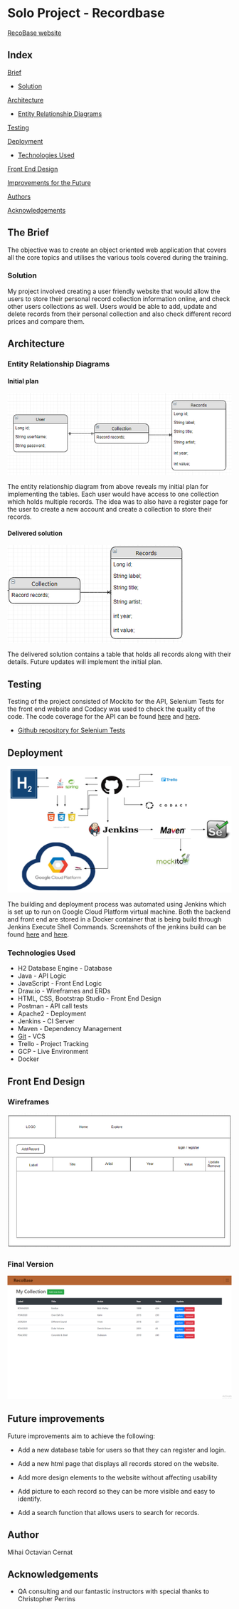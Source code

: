 # Solo Project - Recordbase

[RecoBase website](http://34.89.0.182)

## Index
[Brief](#brief)
* [Solution](#solution)
   
[Architecture](#architecture)
* [Entity Relationship Diagrams](#erd)
	
[Testing](#testing)

[Deployment](#depl)
* [Technologies Used](#tech)
     
[Front End Design](#FE)

[Improvements for the Future](#improve)

[Authors](#auth)

[Acknowledgements](#ack)

<a name="brief"></a>
## The Brief

The objective was to create an object oriented web application that covers all the core topics and utilises the various tools covered during the training.

<a name="solution"></a>
### Solution
My project involved creating a user friendly website that would allow the users to store their personal record collection information online, and check other users collections as well. Users would be able to add, update and delete records from their personal collection and also check different record prices and compare them.

<a name="architecture"></a>
## Architecture
<a name="erd"></a>
### Entity Relationship Diagrams
#### Initial plan
![Initial ERD](/Captures/ER.PNG)

The entity relationship diagram from above reveals my initial plan for implementing the tables. Each user would have access to one collection which holds multiple records. The idea was to also have a register page for the user to create a new account and create a collection to store their records.

#### Delivered solution
![Final ERD](/Captures/ERD.PNG)

The delivered solution contains a table that holds all records along with their details. Future updates will implement the initial plan.


<a name="testing"></a>
## Testing

Testing of the project consisted of Mockito for the API, Selenium Tests for the front end website and Codacy was used to check
the quality of the code. The code coverage for the API can be found [here](Captures/testCoverage.png) and [here](Documentation/tests.png).

*   [Github repository for Selenium Tests](https://github.com/tavi1994/seleniumtestingWorking)
<a name="depl"></a>
## Deployment
![CI](/Captures/CIP.png)

The building and deployment process was automated using Jenkins which is set up to run on Google Cloud Platform virtual machine. Both the backend and front end are stored in a Docker container that is being build through Jenkins Execute Shell Commands. Screenshots of the jenkins build can be found [here](/Captures/jenkinsBuildsPNG.PNG) and [here](/Captures/jenkinsSSH.PNG). 
<a name="tech"></a>
### Technologies Used

*   H2 Database Engine - Database
*   Java - API Logic
*   JavaScript - Front End Logic
*   Draw.io - Wireframes and ERDs
*   HTML, CSS, Bootstrap Studio - Front End Design
*   Postman - API call tests
*   Apache2 - Deployment
*   Jenkins - CI Server
*   Maven - Dependency Management
*   [Git](https://github.com/tavi1994/RecoBase-SoloProj) - VCS
*   Trello - Project Tracking
*   GCP - Live Environment
*   Docker

<a name="FE"></a>
## Front End Design
### Wireframes

![Roster Wireframe](/Captures/wireframe.PNG)

### Final Version 

![Final Front End Design](/Captures/webpage.PNG)



<a name="improve"></a>
## Future improvements

Future improvements aim to achieve the following:

* Add a new database table for users so that they can register and login.

* Add a new html page that displays all records stored on the website.

* Add more design elements to the website without affecting usability

* Add picture to each record so they can be more visible and easy to identify.

* Add a search function that allows users to search for records.

<a name="auth"></a>
## Author

Mihai Octavian Cernat

<a name="ack"></a>
## Acknowledgements

*   QA consulting and our fantastic instructors with special thanks to Christopher Perrins
